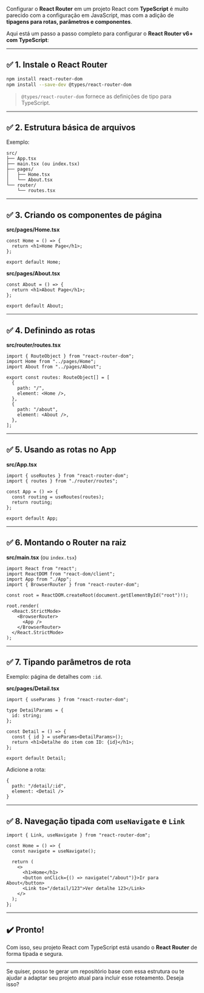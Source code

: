 Configurar o **React Router** em um projeto React com **TypeScript** é muito parecido com a configuração em JavaScript, mas com a adição de **tipagens para rotas, parâmetros e componentes**.

Aqui está um passo a passo completo para configurar o **React Router v6+ com TypeScript**:

---

## ✅ **1. Instale o React Router**

```bash
npm install react-router-dom
npm install --save-dev @types/react-router-dom
```

> `@types/react-router-dom` fornece as definições de tipo para TypeScript.

---

## ✅ **2. Estrutura básica de arquivos**

Exemplo:

```
src/
├── App.tsx
├── main.tsx (ou index.tsx)
├── pages/
│   ├── Home.tsx
│   └── About.tsx
└── router/
    └── routes.tsx
```

---

## ✅ **3. Criando os componentes de página**

**src/pages/Home.tsx**

```tsx
const Home = () => {
  return <h1>Home Page</h1>;
};

export default Home;
```

**src/pages/About.tsx**

```tsx
const About = () => {
  return <h1>About Page</h1>;
};

export default About;
```

---

## ✅ **4. Definindo as rotas**

**src/router/routes.tsx**

```tsx
import { RouteObject } from "react-router-dom";
import Home from "../pages/Home";
import About from "../pages/About";

export const routes: RouteObject[] = [
  {
    path: "/",
    element: <Home />,
  },
  {
    path: "/about",
    element: <About />,
  },
];
```

---

## ✅ **5. Usando as rotas no App**

**src/App.tsx**

```tsx
import { useRoutes } from "react-router-dom";
import { routes } from "./router/routes";

const App = () => {
  const routing = useRoutes(routes);
  return routing;
};

export default App;
```

---

## ✅ **6. Montando o Router na raiz**

**src/main.tsx** (ou `index.tsx`)

```tsx
import React from "react";
import ReactDOM from "react-dom/client";
import App from "./App";
import { BrowserRouter } from "react-router-dom";

const root = ReactDOM.createRoot(document.getElementById("root")!);

root.render(
  <React.StrictMode>
    <BrowserRouter>
      <App />
    </BrowserRouter>
  </React.StrictMode>
);
```

---

## ✅ **7. Tipando parâmetros de rota**

Exemplo: página de detalhes com `:id`.

**src/pages/Detail.tsx**

```tsx
import { useParams } from "react-router-dom";

type DetailParams = {
  id: string;
};

const Detail = () => {
  const { id } = useParams<DetailParams>();
  return <h1>Detalhe do item com ID: {id}</h1>;
};

export default Detail;
```

Adicione a rota:

```tsx
{
  path: "/detail/:id",
  element: <Detail />
}
```

---

## ✅ **8. Navegação tipada com `useNavigate` e `Link`**

```tsx
import { Link, useNavigate } from "react-router-dom";

const Home = () => {
  const navigate = useNavigate();

  return (
    <>
      <h1>Home</h1>
      <button onClick={() => navigate("/about")}>Ir para About</button>
      <Link to="/detail/123">Ver detalhe 123</Link>
    </>
  );
};
```

---

## ✔️ Pronto!

Com isso, seu projeto React com TypeScript está usando o **React Router** de forma tipada e segura.

---

Se quiser, posso te gerar um repositório base com essa estrutura ou te ajudar a adaptar seu projeto atual para incluir esse roteamento. Deseja isso?
